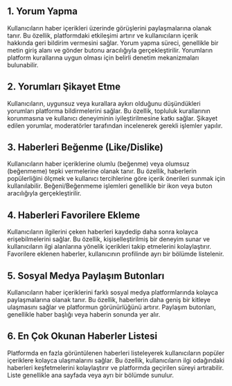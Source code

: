 ## 1. Yorum Yapma  
Kullanıcıların haber içerikleri üzerinde görüşlerini paylaşmalarına olanak tanır. Bu özellik, platformdaki etkileşimi artırır ve kullanıcıların içerik hakkında geri bildirim vermesini sağlar. Yorum yapma süreci, genellikle bir metin giriş alanı ve gönder butonu aracılığıyla gerçekleştirilir. Yorumların platform kurallarına uygun olması için belirli denetim mekanizmaları bulunabilir.

## 2. Yorumları Şikayet Etme  
Kullanıcıların, uygunsuz veya kurallara aykırı olduğunu düşündükleri yorumları platforma bildirmelerini sağlar. Bu özellik, topluluk kurallarının korunmasına ve kullanıcı deneyiminin iyileştirilmesine katkı sağlar. Şikayet edilen yorumlar, moderatörler tarafından incelenerek gerekli işlemler yapılır.

## 3. Haberleri Beğenme (Like/Dislike)  
Kullanıcıların haber içeriklerine olumlu (beğenme) veya olumsuz (beğenmeme) tepki vermelerine olanak tanır. Bu özellik, haberlerin popülerliğini ölçmek ve kullanıcı tercihlerine göre içerik önerileri sunmak için kullanılabilir. Beğeni/Beğenmeme işlemleri genellikle bir ikon veya buton aracılığıyla gerçekleştirilir.

## 4. Haberleri Favorilere Ekleme  
Kullanıcıların ilgilerini çeken haberleri kaydedip daha sonra kolayca erişebilmelerini sağlar. Bu özellik, kişiselleştirilmiş bir deneyim sunar ve kullanıcıların ilgi alanlarına yönelik içerikleri takip etmelerini kolaylaştırır. Favorilere eklenen haberler, kullanıcının profilinde ayrı bir bölümde listelenir.

## 5. Sosyal Medya Paylaşım Butonları  
Kullanıcıların haber içeriklerini farklı sosyal medya platformlarında kolayca paylaşmalarına olanak tanır. Bu özellik, haberlerin daha geniş bir kitleye ulaşmasını sağlar ve platformun görünürlüğünü artırır. Paylaşım butonları, genellikle haber başlığı veya haberin sonunda yer alır.

## 6. En Çok Okunan Haberler Listesi  
Platformda en fazla görüntülenen haberleri listeleyerek kullanıcıların popüler içeriklere kolayca ulaşmalarını sağlar. Bu özellik, kullanıcıların ilgi odağındaki haberleri keşfetmelerini kolaylaştırır ve platformda geçirilen süreyi artırabilir. Liste genellikle ana sayfada veya ayrı bir bölümde sunulur.

